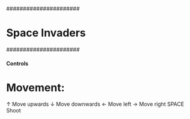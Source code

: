 ######################
#    Space Invaders  #
######################

#### Controls ####

# Movement:
   ↑  Move upwards
   ↓  Move downwards
   ←  Move left
   →  Move right
   SPACE   Shoot